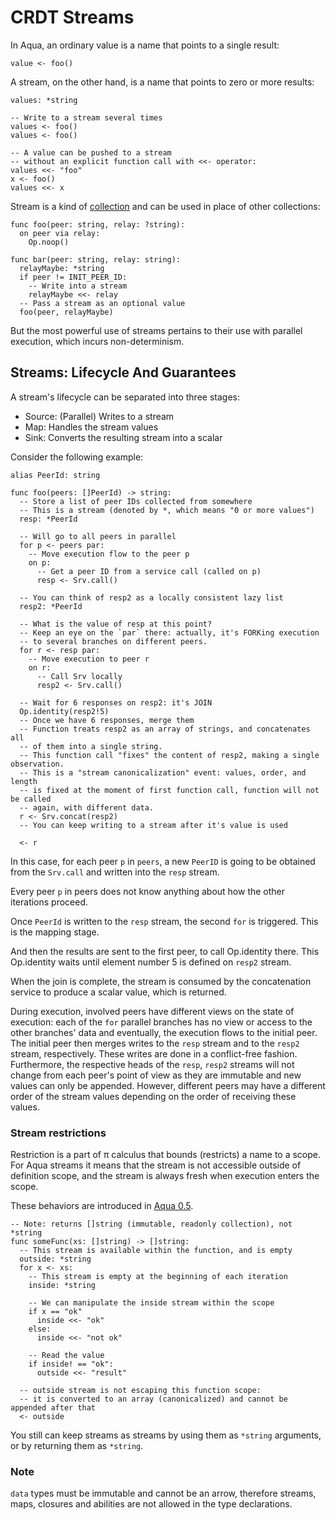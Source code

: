# CRDT Streams

In Aqua, an ordinary value is a name that points to a single result:

```aqua
value <- foo()
```

A stream, on the other hand, is a name that points to zero or more results:

```aqua
values: *string

-- Write to a stream several times
values <- foo()
values <- foo()

-- A value can be pushed to a stream 
-- without an explicit function call with <<- operator:
values <<- "foo"
x <- foo()
values <<- x
```

Stream is a kind of [collection](types.md#collection-types) and can be used in place of other collections:

```aqua
func foo(peer: string, relay: ?string):
  on peer via relay:
    Op.noop() 

func bar(peer: string, relay: string):
  relayMaybe: *string
  if peer != INIT_PEER_ID:
    -- Write into a stream
    relayMaybe <<- relay
  -- Pass a stream as an optional value  
  foo(peer, relayMaybe)
```

But the most powerful use of streams pertains to their use with parallel execution, which incurs non-determinism.

## Streams: Lifecycle And Guarantees

A stream's lifecycle can be separated into three stages:

* Source: (Parallel) Writes to a stream
* Map: Handles the stream values
* Sink: Converts the resulting stream into a scalar

Consider the following example:

```aqua
alias PeerId: string

func foo(peers: []PeerId) -> string:
  -- Store a list of peer IDs collected from somewhere
  -- This is a stream (denoted by *, which means "0 or more values")
  resp: *PeerId

  -- Will go to all peers in parallel
  for p <- peers par:
    -- Move execution flow to the peer p
    on p:
      -- Get a peer ID from a service call (called on p)
      resp <- Srv.call()

  -- You can think of resp2 as a locally consistent lazy list
  resp2: *PeerId    

  -- What is the value of resp at this point?
  -- Keep an eye on the `par` there: actually, it's FORKing execution
  -- to several branches on different peers.
  for r <- resp par:
    -- Move execution to peer r
    on r:
      -- Call Srv locally
      resp2 <- Srv.call()

  -- Wait for 6 responses on resp2: it's JOIN       
  Op.identity(resp2!5)
  -- Once we have 6 responses, merge them
  -- Function treats resp2 as an array of strings, and concatenates all
  -- of them into a single string.
  -- This function call "fixes" the content of resp2, making a single observation.
  -- This is a "stream canonicalization" event: values, order, and length
  -- is fixed at the moment of first function call, function will not be called
  -- again, with different data.
  r <- Srv.concat(resp2)
  -- You can keep writing to a stream after it's value is used
  
  <- r
```

In this case, for each peer `p` in `peers`, a new `PeerID` is going to be obtained from the `Srv.call`  and written into the `resp` stream.

Every peer `p` in peers does not know anything about how the other iterations proceed.

Once `PeerId` is written to the `resp` stream, the second `for` is triggered. This is the mapping stage.

And then the results are sent to the first peer, to call Op.identity there. This Op.identity waits until element number 5 is defined on `resp2` stream.

When the join is complete, the stream is consumed by the concatenation service to produce a scalar value, which is returned.

During execution, involved peers have different views on the state of execution: each of the `for` parallel branches has no view or access to the other branches' data and eventually, the execution flows to the initial peer. The initial peer then merges writes to the `resp` stream and to the `resp2` stream, respectively. These writes are done in a conflict-free fashion. Furthermore, the respective heads of the `resp`, `resp2` streams will not change from each peer's point of view as they are immutable and new values can only be appended. However, different peers may have a different order of the stream values depending on the order of receiving these values.

### Stream restrictions

Restriction is a part of π calculus that bounds (restricts) a name to a scope. For Aqua streams it means that the stream is not accessible outside of definition scope, and the stream is always fresh when execution enters the scope.

These behaviors are introduced in [Aqua 0.5](https://github.com/fluencelabs/aqua/releases/tag/0.5.0).

```aqua
-- Note: returns []string (immutable, readonly collection), not *string
func someFunc(xs: []string) -> []string:
  -- This stream is available within the function, and is empty
  outside: *string
  for x <- xs:
    -- This stream is empty at the beginning of each iteration
    inside: *string
    
    -- We can manipulate the inside stream within the scope
    if x == "ok"
      inside <<- "ok"
    else:
      inside <<- "not ok"
    
    -- Read the value    
    if inside! == "ok":
      outside <<- "result"  
  
  -- outside stream is not escaping this function scope:
  -- it is converted to an array (canonicalized) and cannot be appended after that        
  <- outside    
```

You still can keep streams as streams by using them as `*string` arguments, or by returning them as `*string`.

### Note
`data` types must be immutable and cannot be an arrow, therefore streams, maps, closures and abilities are not allowed in the type declarations.

